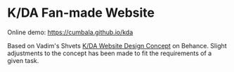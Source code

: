 # K/DA Fan-made Website

Online demo: https://cumbala.github.io/kda

Based on Vadim's Shvets [K/DA Website Design Concept](https://www.behance.net/gallery/159464503/KDA-WEBSITE-DESIGN-CONCEPT) on Behance. Slight adjustments to the concept has been made to fit the requirements of a given task.
